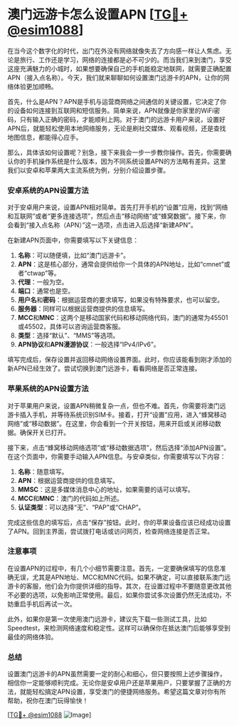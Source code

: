 # 澳门远游卡怎么设置APN [[TG💪+ @esim1088](https://t.me/s/esim1088)]

在当今这个数字化的时代，出门在外没有网络就像失去了方向感一样让人焦虑。无论是旅行、工作还是学习，网络的连接都是必不可少的。而当我们来到澳门，享受这座充满魅力的小城时，如果想要确保自己的手机能稳定地联网，就需要正确配置APN（接入点名称）。今天，我们就来聊聊如何设置澳门远游卡的APN，让你的网络体验更加顺畅。

首先，什么是APN？APN是手机与运营商网络之间通信的关键设置，它决定了你的设备如何连接到互联网和短信服务。简单来说，APN就像是你家里的WiFi密码，只有输入正确的密码，才能顺利上网。对于澳门的远游卡用户来说，设置好APN后，就能轻松使用本地网络服务，无论是刷社交媒体、观看视频，还是查找地图信息，都能得心应手。

那么，具体该如何设置呢？别急，接下来我会一步一步教你操作。首先，你需要确认你的手机操作系统是什么版本，因为不同系统设置APN的方法略有差异。这里我们以安卓和苹果两大主流系统为例，分别介绍设置步骤。

### 安卓系统的APN设置方法

对于安卓用户来说，设置APN相对简单。首先打开手机的“设置”应用，找到“网络和互联网”或者“更多连接选项”，然后点击“移动网络”或“蜂窝数据”。接下来，你会看到“接入点名称（APN）”这一选项，点击进入后选择“新建APN”。

在新建APN页面中，你需要填写以下关键信息：

1. **名称**：可以随便填，比如“澳门远游卡”。
2. **APN**：这是核心部分，通常会提供给你一个具体的APN地址，比如“cmnet”或者“ctwap”等。
3. **代理**：一般为空。
4. **端口**：通常也是空。
5. **用户名**和**密码**：根据运营商的要求填写，如果没有特殊要求，也可以留空。
6. **服务器**：同样可以根据运营商提供的信息填写。
7. **MCC**和**MNC**：这两个是移动国家代码和移动网络代码，澳门的通常为45501或45502，具体可以咨询运营商客服。
8. **类型**：选择“默认”、“MMS”等选项。
9. **APN协议**和**APN漫游协议**：一般选择“IPv4/IPv6”。

填写完成后，保存设置并返回移动网络设置界面。此时，你应该能看到刚才添加的新APN已经生效了。尝试切换到澳门远游卡，看看网络是否正常连接。

### 苹果系统的APN设置方法

对于苹果用户来说，设置APN稍微复杂一点，但也不难。首先，你需要将澳门远游卡插入手机，并等待系统识别SIM卡。接着，打开“设置”应用，进入“蜂窝移动网络”或“移动数据”。在这里，你会看到一个开关按钮，用来开启或关闭移动数据。确保开关已打开。

接下来，点击“蜂窝移动网络选项”或“移动数据选项”，然后选择“添加APN设置”。在这个页面中，你需要手动输入APN信息。与安卓类似，你需要填写以下内容：

1. **名称**：随意填写。
2. **APN**：根据运营商提供的信息填写。
3. **MMSC**：这是多媒体消息中心的地址，如果需要的话可以填写。
4. **MCC**和**MNC**：澳门的代码如上所述。
5. **认证类型**：可以选择“无”、“PAP”或“CHAP”。

完成这些信息的填写后，点击“保存”按钮。此时，你的苹果设备应该已经成功设置了APN。回到主界面，尝试拨打电话或访问网页，检查网络连接是否正常。

### 注意事项

在设置APN的过程中，有几个小细节需要注意。首先，一定要确保填写的信息准确无误，尤其是APN地址、MCC和MNC代码。如果不确定，可以直接联系澳门远游卡的客服，他们会为你提供详细的指导。其次，在设置过程中不要随意更改其他不必要的选项，以免影响正常使用。最后，如果你尝试多次设置仍然无法成功，不妨重启手机后再试一次。

此外，如果你是第一次使用澳门远游卡，建议先下载一些测试工具，比如Speedtest，来检测网络速度和稳定性。这样可以确保你在抵达澳门后能够享受到最佳的网络体验。

### 总结

设置澳门远游卡的APN虽然需要一定的耐心和细心，但只要按照上述步骤操作，相信你一定能够顺利完成。无论你是安卓用户还是苹果用户，只要掌握了正确的方法，就能轻松搞定APN设置，享受澳门的便捷网络服务。希望这篇文章对你有所帮助，祝你在澳门玩得愉快！

[[TG💪+ @esim1088](https://t.me/s/esim1088) ![Image](https://i.postimg.cc/4NQfJmqS/Snipaste-2025-05-13-00-14-12.png)]